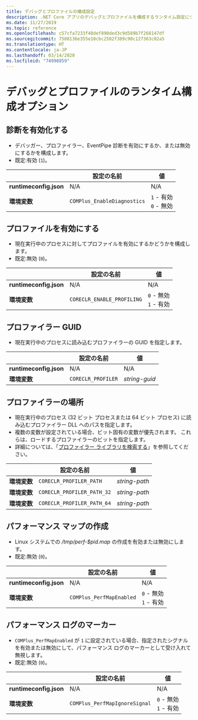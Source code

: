 ```yaml
---
title: デバッグとプロファイルの構成設定
description: .NET Core アプリのデバッグとプロファイルを構成するランタイム設定について説明します。
ms.date: 11/27/2019
ms.topic: reference
ms.openlocfilehash: c57cfa7233f48def890ded3c9d589b7f268147df
ms.sourcegitcommit: 7588136e355e10cbc2582f389c90c127363c02a5
ms.translationtype: HT
ms.contentlocale: ja-JP
ms.lasthandoff: 03/14/2020
ms.locfileid: "74998859"
---
```

# <a name="run-time-configuration-options-for-debugging-and-profiling"></a>デバッグとプロファイルのランタイム構成オプション

## <a name="enable-diagnostics"></a>診断を有効化する

- デバッガー、プロファイラー、EventPipe 診断を有効にするか、または無効にするかを構成します。
- 既定:有効 (`1`)。

| | 設定の名前 | 値 |
| - | - | - |
| **runtimeconfig.json** | N/A | N/A |
| **環境変数** | `COMPlus_EnableDiagnostics` | `1` - 有効<br/>`0` - 無効 |

## <a name="enable-profiling"></a>プロファイルを有効にする

- 現在実行中のプロセスに対してプロファイルを有効にするかどうかを構成します。
- 既定:無効 (`0`)。

| | 設定の名前 | 値 |
| - | - | - |
| **runtimeconfig.json** | N/A | N/A |
| **環境変数** | `CORECLR_ENABLE_PROFILING` | `0` - 無効<br/>`1` - 有効 |

## <a name="profiler-guid"></a>プロファイラー GUID

- 現在実行中のプロセスに読み込むプロファイラーの GUID を指定します。

| | 設定の名前 | 値 |
| - | - | - |
| **runtimeconfig.json** | N/A | N/A |
| **環境変数** | `CORECLR_PROFILER` | *string-guid* |

## <a name="profiler-location"></a>プロファイラーの場所

- 現在実行中のプロセス (32 ビット プロセスまたは 64 ビット プロセス) に読み込むプロファイラー DLL へのパスを指定します。
- 複数の変数が設定されている場合、ビット固有の変数が優先されます。 これらは、ロードするプロファイラーのビットを指定します。
- 詳細については、「[プロファイラー ライブラリを検索する](https://github.com/dotnet/runtime/blob/master/docs/design/coreclr/profiling/Profiler%20Loading.md)」を参照してください。

| | 設定の名前 | 値 |
| - | - | - |
| **環境変数** | `CORECLR_PROFILER_PATH` | *string-path* |
| **環境変数** | `CORECLR_PROFILER_PATH_32` | *string-path* |
| **環境変数** | `CORECLR_PROFILER_PATH_64` | *string-path* |

## <a name="write-perf-map"></a>パフォーマンス マップの作成

- Linux システムでの */tmp/perf-$pid.map* の作成を有効または無効にします。
- 既定:無効 (`0`)。

| | 設定の名前 | 値 |
| - | - | - |
| **runtimeconfig.json** | N/A | N/A |
| **環境変数** | `COMPlus_PerfMapEnabled` | `0` - 無効<br/>`1` - 有効 |

## <a name="perf-log-markers"></a>パフォーマンス ログのマーカー

- `COMPlus_PerfMapEnabled` が `1` に設定されている場合、指定されたシグナルを有効または無効にして、パフォーマンス ログのマーカーとして受け入れて無視します。
- 既定:無効 (`0`)。

| | 設定の名前 | 値 |
| - | - | - |
| **runtimeconfig.json** | N/A | N/A |
| **環境変数** | `COMPlus_PerfMapIgnoreSignal` | `0` - 無効<br/>`1` - 有効 |
